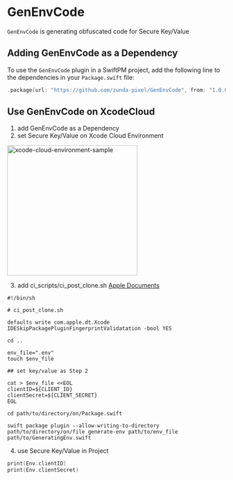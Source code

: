 # GenEnvCode

`GenEnvCode` is generating obfuscated code for Secure Key/Value

## Adding GenEnvCode as a Dependency

To use the `GenEnvCode` plugin in a SwiftPM project, 
add the following line to the dependencies in your `Package.swift` file:

```swift
.package(url: "https://github.com/zunda-pixel/GenEnvCode", from: "1.0.0"),
```

## Use GenEnvCode on XcodeCloud

1. add GenEnvCode as a Dependency
2. set Secure Key/Value on Xcode Cloud Environment

<img width="300" alt="xcode-cloud-environment-sample" src="https://github.com/zunda-pixel/GenEnvCode/assets/47569369/09753556-f470-4ecd-b1e5-3aa00fa1f81f">

3. add ci_scripts/ci_post_clone.sh [Apple Documents](https://developer.apple.com/documentation/xcode/writing-custom-build-scripts)

```shell
#!/bin/sh

# ci_post_clone.sh

defaults write com.apple.dt.Xcode IDESkipPackagePluginFingerprintValidatation -bool YES

cd ..

env_file=".env"
touch $env_file

## set key/value as Step 2

cat > $env_file <<EOL
clientID=${CLIENT_ID}
clientSecret=${CLIENT_SECRET}
EOL

cd path/to/directory/on/Package.swift

swift package plugin --allow-writing-to-directory path/to/directory/on/file generate-env path/to/env_file path/to/GeneratingEnv.swift
```

4. use Secure Key/Value in Project

```swift
print(Env.clientID)
print(Env.clientSecret)
```
